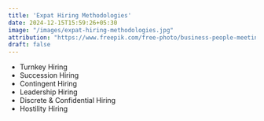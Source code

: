 ```yaml
---
title: 'Expat Hiring Methodologies'
date: 2024-12-15T15:59:26+05:30
image: "/images/expat-hiring-methodologies.jpg"
attribution: "https://www.freepik.com/free-photo/business-people-meeting-conference-seminar-sharing-strategy-concept_2758720.htm#fromView=search&page=1&position=4&uuid=38d467ac-1c68-45dd-a30f-d803769703fd Image by rawpixel.com on Freepik"
draft: false
---
```


- ‌Turnkey Hiring 
- ‌Succession Hiring
- ‌Contingent Hiring
- ‌Leadership Hiring 
- ‌Discrete & Confidential Hiring
- ‌Hostility Hiring